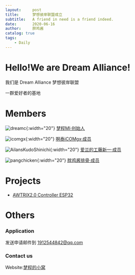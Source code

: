 ```yaml
---
layout:     post
title:      梦想彼岸联盟成立
subtitle:   A friend in need is a friend indeed.
date:       2020-06-16
author:     胖鸡酱
catalog: true
tags:
    - Daily
---
```


# Hello!We are Dream Alliance!

我们是 Dream Alliance 梦想彼岸联盟

一群爱好者的基地

# Members

![dreamc](https://dream-alliance.gitee.io/img/members/dreamc.JPG){:width="20"} [梦程MI·创始人](https://www.dreamcstudio.cn/)

![icomgx](https://dream-alliance.gitee.io/img/members/icomgx.JPG){:width="20"} [啊泰iCOMgx·成员](https://icomgx.cn/)

![AilansKudoShinichi](https://dream-alliance.gitee.io/img/members/AilansKudoShinichi.jpg){:width="20"} [爱兰的工藤新一·成员](https://github.com/AilansKudoShinichi)

![pangchicken](https://dream-alliance.gitee.io/img/members/pangchicken.JPG){:width="20"} [胖鸡酱排骨·成员](https://panzhifei.xyz/)

# Projects

 - [AWTRIX2.0 Controller ESP32](https://gitee.com/Dream-Alliance/AWTRIX2.0-Controller-ESP32/)

# Others

### Application

发送申请邮件到 1912544842@qq.com

### Contact us

Website:[梦程的小窝](https://www.dreamcstudio.cn)
